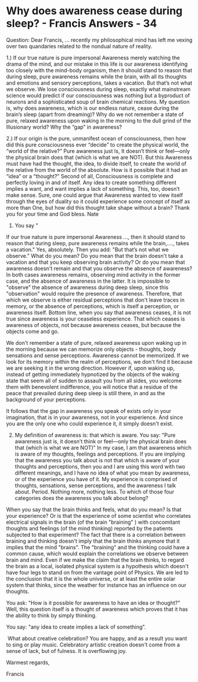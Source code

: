 # Why does awareness cease during sleep? - Francis Answers - 34

Question: Dear Francis, ... recently my philosophical mind has left me vexing over two quandaries related to the nondual nature of reality. 

1.) If our true nature is pure impersonal Awareness merely watching the drama of the mind, and our mistake in this life is our awareness identifying too closely with the mind-body organism, then it should stand to reason that during sleep, pure awareness remains while the brain, with all its thoughts and emotions and sensory perceptions, takes a vacation. But that’s not what we observe. We lose consciousness during sleep, exactly what mainstream science would predict if our consciousness was nothing but a byproduct of neurons and a sophisticated soup of brain chemical reactions. My question is, why does awareness, which is our endless nature, cease during the brain’s sleep (apart from dreaming)? Why do we not remember a state of pure, relaxed awareness upon waking in the morning to the dull grind of the Illusionary world? Why the “gap” in awareness?

 2.) If our origin is the pure, unmanifest ocean of consciousness, then how did this pure consciousness ever “decide” to create the physical world, the “world of the relative?” Pure awareness just Is, It doesn’t think or feel—only the physical brain does that (which is what we are NOT). But this Awareness must have had the thought, the idea, to divide itself, to create the world of the relative from the world of the absolute. How is it possible that it had an “idea” or a “thought?” Second of all, Consciousness is complete and perfectly loving in and of itself. Any idea to create something different implies a want, and want implies a lack of something. This, too, doesn’t make sense. Sure, one could argue that Awareness wanted to view itself through the eyes of duality so it could experience some concept of itself as more than One, but how did this thought take shape without a brain? Thank you for your time and God bless. Nate

1. You say "

 If our true nature is pure impersonal Awareness ..., then it should stand to reason that during sleep, pure awareness remains while the brain,...., takes a vacation." Yes, absolutely. Then you add: "But that’s not what we observe." What do you mean? Do you mean that the brain doesn't take a vacation and that you keep observing brain activity? Or do you mean that awareness doesn't remain and that you observe the absence of awareness? In both cases awareness remains, observing mind activity in the former case, and the absence of awareness in the latter. It is impossible to  "observe" the absence of awareness during deep sleep, since this "observation" would require the presence of awareness. Therefore, that which we observe is either residual perceptions that don't leave traces in memory, or the absence of perceptions, which is itself a perception, or awareness itself. Bottom line, when you say that awareness ceases, it is not true since awareness is your ceaseless experience. That which ceases is awareness of objects, not because awareness ceases, but because the objects come and go. 

We don't remember a state of pure, relaxed awareness upon waking up in the morning because we can memorize only objects - thoughts, body sensations and sense perceptions. Awareness cannot be memorized. If we look for its memory within the realm of perceptions, we don't find it because we are seeking it in the wrong direction. However if, upon waking up, instead of getting immediately hypnotized by the objects of the waking state that seem all of sudden to assault you from all sides, you welcome them with benevolent indifference, you will notice that a residue of the peace that prevailed during deep sleep is still there, in and as the background of your perceptions.

It follows that the gap in awareness you speak of exists only in your imagination, that is in your awareness, not in your experience. And since you are the only one who could experience it, it simply doesn't exist.

2. My definition of awareness is: that which is aware. You say: "Pure awareness just is, it doesn’t think or feel—only the physical brain does that (which is what we are NOT)" In my case, I am that awareness which is aware of my thoughts, feelings and perceptions. If you are implying that the awareness you talk about is not that which is aware of your thoughts and perceptions, then you and I are using this word with two different meanings, and I have no idea of what you mean by awareness, or of the experience you have of it. My experience is comprised of thoughts, sensations, sense perceptions, and the awareness I talk about. Period. Nothing more, nothing less. To which of those four categories does the awareness you talk about belong?

When you say that the brain thinks and feels, what do you mean? Is that your experience? Or is that the experience of some scientist who correlates electrical signals in the brain (of the brain "braining" ) with concomitant thoughts and feelings (of the mind thinking) reported by the patients subjected to that experiment? The fact that there is a correlation between braining and thinking doesn't imply that the brain thinks anymore that it implies that the mind "brains". The "braining" and the thinking could have a common cause, which would explain the correlations we observe between brain and mind. Even if we make the claim that the brain thinks, to regard the brain as a local, isolated physical system is a hypothesis which doesn't have four legs to stand on from the vantage point of Physics. We are led to the conclusion that it is the whole universe, or at least the entire solar system that thinks, since the weather for instance has an influence on our thoughts. 

You ask: "How is it possible for awareness to have an idea or thought?" Well, this question itself is a thought of awareness which proves that it has the ability to think by simply thinking.

You say: "any idea to create implies a lack of something".

 What about creative celebration? You are happy, and as a result you want to sing or play music. Celebratory artistic creation doesn't come from a sense of lack, but of fulness. It is overflowing joy.

Warmest regards,

Francis

